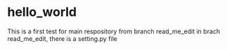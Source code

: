 # hello_world
This is a first test for main respository from branch read_me_edit
in brach read_me_edit, there is a setting.py file
